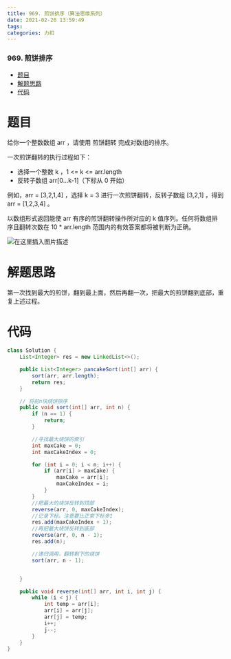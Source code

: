 ```yaml
---
title: 969. 煎饼排序（算法思维系列）
date: 2021-02-26 13:59:49
tags: 
categories: 力扣
---
```


<!--more-->

### 969\. 煎饼排序

- [题目](#_2)
- [解题思路](#_17)
- [代码](#_20)

# 题目

给你一个整数数组 arr ，请使用 煎饼翻转 完成对数组的排序。

一次煎饼翻转的执行过程如下：

- 选择一个整数 k ，1 \<= k \<= arr.length
- 反转子数组 arr\[0…k-1\]（下标从 0 开始）

例如，arr = \[3,2,1,4\] ，选择 k = 3 进行一次煎饼翻转，反转子数组 \[3,2,1\] ，得到 arr = \[1,2,3,4\] 。

以数组形式返回能使 arr 有序的煎饼翻转操作所对应的 k 值序列。任何将数组排序且翻转次数在 10 \* arr.length 范围内的有效答案都将被判断为正确。

![在这里插入图片描述](https://img-blog.csdnimg.cn/20210226135733887.png?x-oss-process=image/watermark,type_ZmFuZ3poZW5naGVpdGk,shadow_10,text_aHR0cHM6Ly9ibG9nLmNzZG4ubmV0L3FxXzIxMDQwNTU5,size_16,color_FFFFFF,t_70)

# 解题思路

第一次找到最大的煎饼，翻到最上面，然后再翻一次，把最大的煎饼翻到底部，重复上述过程。

# 代码

```java
class Solution {
    List<Integer> res = new LinkedList<>();

    public List<Integer> pancakeSort(int[] arr) {
        sort(arr, arr.length);
        return res;
    }

    // 将前n块烧饼排序
    public void sort(int[] arr, int n) {
        if (n == 1) {
            return;
        }

        //寻找最大烧饼的索引
        int maxCake = 0;
        int maxCakeIndex = 0;

        for (int i = 0; i < n; i++) {
            if (arr[i] > maxCake) {
                maxCake = arr[i];
                maxCakeIndex = i;
            }
        }
        //把最大的烧饼反转到顶部
        reverse(arr, 0, maxCakeIndex);
        //记录下标。注意要比正常下标多1
        res.add(maxCakeIndex + 1);
        //再把最大烧饼反转到底部
        reverse(arr, 0, n - 1);
        res.add(n);

        //递归调用，翻转剩下的烧饼
        sort(arr, n - 1);


    }

    public void reverse(int[] arr, int i, int j) {
        while (i < j) {
            int temp = arr[i];
            arr[i] = arr[j];
            arr[j] = temp;
            i++;
            j--;
        }
    }
}
```